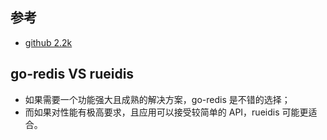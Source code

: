 ## 参考
- [github 2.2k](https://github.com/redis/rueidis)

## go-redis VS rueidis
- 如果需要一个功能强大且成熟的解决方案，go-redis 是不错的选择；
- 而如果对性能有极高要求，且应用可以接受较简单的 API，rueidis 可能更适合。